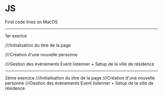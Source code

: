 # JS

First code lines on MacOS

-------------
1er exerice

///Initialisation du titre de la page 

///Création d'une nouvelle personne

///Gestion des évènements Event listenner + Setup de la ville de résidence
 
-------------
2ème exercice
///Initialisation du titre de la page 
///Création d'une nouvelle personne
///Gestion des évènements Event listenner + Setup de la ville de résidence
